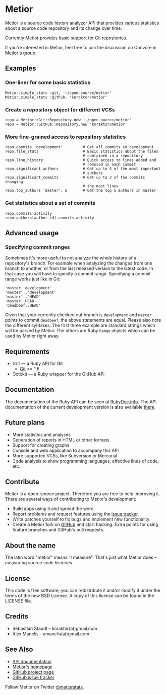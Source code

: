 Metior
======

Metior is a source code history analyzer API that provides various statistics
about a source code repository and its change over time.

Currently Metior provides basic support for Git repositories.

If you're interested in Metior, feel free to join the discussion on Convore in
[Metior's group](https://convore.com/metior).

## Examples

### One-liner for some basic statistics

    Metior.simple_stats :git, '~/open-source/metior'
    Metior.simple_stats :github, 'koraktor/metior'

### Create a repository object for different VCSs

    repo = Metior::Git::Repository.new '~/open-source/metior'
    repo = Metior::GitHub::Repository.new 'koraktor/metior'

### More fine-grained access to repository statistics

    repo.commits 'development'         # Get all commits in development
    repo.file_stats                    # Basic statistics about the files
                                       # contained in a repository
    repo.line_history                  # Quick access to lines added and
                                       # removed in each commit
    repo.significant_authors           # Get up to 3 of the most important
                                       # authors
    repo.significant_commits           # Get up to 3 of the commits changing
                                       # the most lines
    repo.top_authors 'master', 5       # Get the top 5 authors in master

### Get statistics about a set of commits

    repo.commits.activity
    repo.authors[author_id].commits.activity

## Advanced usage

### Specifying commit ranges

Sometimes it's more useful to not analyze the whole history of a repository's
branch. For example when analyzing the changes from one branch to another, or
from the last released version to the latest code. In that case you will have
to specify a commit range. Specifying a commit range works just like in Git:

    'master..development'
    'master'..'development'
    'master'..'HEAD'
    'master..HEAD'
    'deadbeef..HEAD'

Given that your currently checked out branch is `development` and `master`
points to commit `deadbeef`, the above statements are equal. Please also note
the different syntaxes: The first three example are standard strings which
will be parsed by Metior. The others are Ruby `Range` objects which can be
used by Metior right away.

## Requirements

* Grit — a Ruby API for Git
  * [Git](http://git-scm.com) >= 1.6
* Octokit — a Ruby wrapper for the GitHub API

## Documentation

The documentation of the Ruby API can be seen at [RubyDoc.info][1]. The API
documentation of the current development version is also available [there][5].

## Future plans

* More statistics and analyses
* Generation of reports in HTML or other formats
* Support for creating graphs
* Console and web application to accompany this API
* More supported VCSs, like Subversion or Mercurial
* Code analysis to show programming languages, effective lines of code, etc.

## Contribute

Metior is a open-source project. Therefore you are free to help improving it.
There are several ways of contributing to Metior's development:

* Build apps using it and spread the word.
* Report problems and request features using the [issue tracker][2].
* Write patches yourself to fix bugs and implement new functionality.
* Create a Metior fork on [GitHub][1] and start hacking. Extra points for using
  feature branches and GitHub's pull requests.

## About the name

The latin word "metior" means "I measure". That's just what Metior does –
measuring source code histories.

## License

This code is free software; you can redistribute it and/or modify it under the
terms of the new BSD License. A copy of this license can be found in the
LICENSE file.

## Credits

* Sebastian Staudt – koraktor(at)gmail.com
* Alex Manelis - amanelis(at)gmail.com

## See Also

* [API documentation][1]
* [Metior's homepage][2]
* [GitHub project page][3]
* [GitHub issue tracker][4]

Follow Metior on Twitter [@metiorstats](http://twitter.com/metiorstats).

 [1]: http://rubydoc.info/gems/metior/frames
 [2]: http://koraktor.de/metior
 [3]: http://github.com/koraktor/metior
 [4]: http://github.com/koraktor/metior/issues
 [5]: http://rubydoc.info/github/koraktor/metior/master/frames
